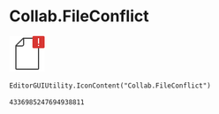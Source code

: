# Collab.FileConflict
![](/img/Collab.FileConflict.png)

``` CSharp
EditorGUIUtility.IconContent("Collab.FileConflict")
```
```
4336985247694938811
```
